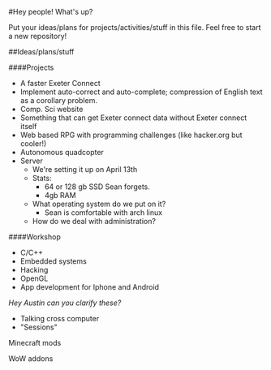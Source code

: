 #Hey people!
What's up?

Put your ideas/plans for projects/activities/stuff in this file. Feel free to start a new repository!


##Ideas/plans/stuff

####Projects
- A faster Exeter Connect
- Implement auto-correct and auto-complete; compression of English text as a corollary problem.
- Comp. Sci website
- Something that can get Exeter connect data without Exeter connect itself
- Web based RPG with programming challenges (like hacker.org but cooler!)
- Autonomous quadcopter
- Server
	- We're setting it up on April 13th
	- Stats:
		- 64 or 128 gb SSD Sean forgets.
		- 4gb RAM
	- What operating system do we put on it? 
		- Sean is comfortable with arch linux
	- How do we deal with administration? 

####Workshop
- C/C++
- Embedded systems
- Hacking
- OpenGL
- App development for Iphone and Android


_Hey Austin can you clarify these?_
- Talking cross computer
- "Sessions"

Minecraft mods

WoW addons

